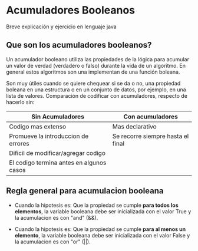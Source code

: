# Acumuladores Booleanos
Breve explicación y ejercicio en lenguaje java 

## Que son los acumuladores booleanos?

Un acumulador booleano utiliza las propiedades de la lógica para acumular un valor de verdad (verdadero o falso) durante la vida de un algoritmo. En general estos algoritmos son una implementan de una función boleana.

Son muy útiles cuando se quiere chequear si se da o no, una propiedad boleana en una estructura o en un conjunto de datos, por ejemplo, en una lista de valores. 
Comparación de codificar con acumuladores, respecto de hacerlo sin:

| Sin Acumuladores                  | Con acumuladores    |
|-----------------------------------|---------------------|
|Codigo mas extenso                 |Mas declarativo      |
|Promueve la introduccion de errores| Se recorre siempre hasta el final | 
|Dificil de modificar/agregar codigo|                     |
|El codigo termina antes en algunos casos|                 |

## Regla general para acumulacion booleana

+ Cuando la hipotesis es:
Que la propiedad se cumple **para todos los elementos**, la variable booleana debe ser inicializada con el valor True y la acumulacion es con "and" (&&).

+ Cuando la hipotesis es:
Que la propiedad se cumple **para al menos un elemento**, la variable booleana debe ser inicializada con el valor False y la acumulacion es con "or" (||).








